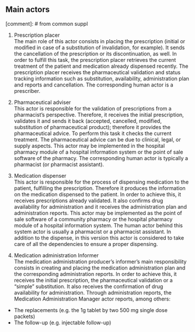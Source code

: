 ## Main actors
[comment]: # from common suppl

1. Prescription placer  
The main role of this actor consists in placing the prescription (initial or modified in case of a substitution of invalidation, for example). It sends the cancellation of the prescription or its discontinuation, as well. In order to fulfill this task, the prescription placer retrieves the current treatment of the patient and medication already dispensed recently. 
The prescription placer receives the pharmaceutical validation and status tracking information such as substitution, availability, administration plan and reports and cancellation. The corresponding human actor is a prescriber.

2. Pharmaceutical adviser  
This actor is responsible for the validation of prescriptions from a pharmacist’s perspective. Therefore, it receives the initial prescription, validates it and sends it back (accepted, cancelled, modified, substitution of pharmaceutical product); therefore it provides the pharmaceutical advice. To perform this task it checks the current treatment.
The pharmaceutical advice can be due to clinical, legal, or supply aspects.
This actor may be implemented in the hospital pharmacy module of a hospital information system or the point of sale software of the pharmacy. The corresponding human actor is typically a pharmacist (or pharmacist assistant).


3. Medication dispenser  
This actor is responsible for the process of dispensing medication to the patient, fulfilling the prescription. Therefore it produces the information on the medication dispensed to the patient. In order to achieve this, it receives prescriptions already validated. It also confirms drug availability for administration and it receives the administration plan and administration reports. This actor may be implemented as the point of sale software of a community pharmacy or the hospital pharmacy module of a hospital information system. The human actor behind this system actor is usually a pharmacist or a pharmacist assistant. In addition to the dispense, in this version this actor is considered to take care of all the dependencies to ensure a proper dispensing.

4. Medication administration Informer  
The medication administration producer’s informer’s main responsibility consists in creating and placing the medication administration plan and the corresponding administration reports. In order to achieve this, it receives the initial prescription, the pharmaceutical validation or a “simple” substitution. It also receives the confirmation of drug availability for administration.
Through administration reports, the Medication Administration Manager actor reports, among others:  
* The replacements (e.g. the 1g tablet by two 500 mg single dose packets)
* The follow-up (e.g. injectable follow-up)

